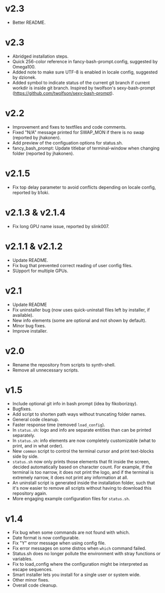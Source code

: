 <!--------------------------------------+-------------------------------------->
#                                     v2.3
<!--------------------------------------+-------------------------------------->

- Better README.






<!--------------------------------------+-------------------------------------->
#                                     v2.3
<!--------------------------------------+-------------------------------------->

- Abridged installation steps.
- Quick 256-color reference in fancy-bash-prompt.config, suggested by Omega100.
- Added note to make sure UTF-8 is enabled in locale config, suggested by dzionek.
- Added symbol to indicate status of the current git branch if current workdir is inside git branch. Inspired by twolfson's sexy-bash-prompt (https://github.com/twolfson/sexy-bash-prompt).






<!--------------------------------------+-------------------------------------->
#                                     v2.2
<!--------------------------------------+-------------------------------------->

- Improvement and fixes to textfiles and code comments.
- Fixed "N/A" message printed for SWAP_MON if there is no swap (reported by jhakonen).
- Add preview of the configuation options for status.sh.
- fancy_bash_prompt: Update titlebar of terminal-window when changing folder (reported by jhakonen).






<!--------------------------------------+-------------------------------------->
#                                    v2.1.5
<!--------------------------------------+-------------------------------------->

- Fix top delay parameter to avoid conflicts depending on locale config, reported by b1oki.






<!--------------------------------------+-------------------------------------->
#                                v2.1.3 & v2.1.4
<!--------------------------------------+-------------------------------------->

- Fix long GPU name issue, reported by slink007.






<!--------------------------------------+-------------------------------------->
#                                v2.1.1 & v2.1.2
<!--------------------------------------+-------------------------------------->

- Update README.
- Fix bug that prevented correct reading of user config files.
- SUpport for multiple GPUs.






<!--------------------------------------+-------------------------------------->
#                                      v2.1
<!--------------------------------------+-------------------------------------->

- Update README
- Fix uninstaller bug (now uses quick-uninstall files left by installer, if available).
- New info elements (some are optional and not shown by default).
- Minor bug fixes.
- Improve installer.






<!--------------------------------------+-------------------------------------->
#                                      v2.0
<!--------------------------------------+-------------------------------------->

- Rename the repository from scripts to synth-shell.
- Remove all unnecessary scripts.






<!--------------------------------------+-------------------------------------->
#                                      v1.5
<!--------------------------------------+-------------------------------------->

- Include optional git info in bash prompt (idea by fikoborizqy).
- Bugfixes.
- Add script to shorten path ways without truncating folder names.
- General code cleanup.
- Faster response time (removed `load_config`).
- In `status.sh`: logo and info are separate entities than can be printed separately.
- In `status.sh`: info elements are now completely customizable (what to print, and in what order).
- New `common` script to control the terminal cursor and print text-blocks side by side.
- `status.sh` now only prints those elements that fit inside the screen, decided automatically based on character count. For example, if the terminal is too narrow, it does not print the logo, and if the terminal is extremely narrow, it does not print any information at all.
- An uninstall script is generated inside the installation folder, such that it's now easier to remove all scripts without having to download this repository again.
- More engaging example configuration files for `status.sh`.






<!--------------------------------------+-------------------------------------->
#                                      v1.4
<!--------------------------------------+-------------------------------------->

- Fix bug when some commands are not found with which.
- Date format is now configurable.
- Fix "Y" error message when using config file.
- Fix error messages on some distros when `which` command failed.
- Status.sh does no longer pollute the environment with stray functions or variables.
- Fix to load_config where the configuration might be interpreted as escape sequences.
- Smart installer lets you install for a single user or system wide.
- Other minor fixes.
- Overall code cleanup.




